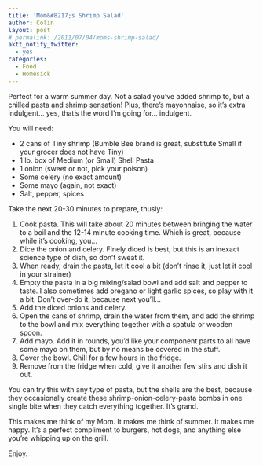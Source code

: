 ```yaml
---
title: 'Mom&#8217;s Shrimp Salad'
author: Colin
layout: post
# permalink: /2011/07/04/moms-shrimp-salad/
aktt_notify_twitter:
  - yes
categories:
  - Food
  - Homesick
---
```

Perfect for a warm summer day. Not a salad you&#8217;ve added shrimp to, but a chilled pasta and shrimp sensation! Plus, there&#8217;s mayonnaise, so it&#8217;s extra indulgent&#8230; yes, that&#8217;s the word I&#8217;m going for&#8230; indulgent.

You will need:

*   2 cans of Tiny shrimp (Bumble Bee brand is great, substitute Small if your grocer does not have Tiny)
*   1 lb. box of Medium (or Small) Shell Pasta
*   1 onion (sweet or not, pick your poison)
*   Some celery (no exact amount)
*   Some mayo (again, not exact)
*   Salt, pepper, spices

Take the next 20-30 minutes to prepare, thusly:

1.  Cook pasta. This will take about 20 minutes between bringing the water to a boil and the 12-14 minute cooking time. Which is great, because while it&#8217;s cooking, you&#8230;
2.  Dice the onion and celery. Finely diced is best, but this is an inexact science type of dish, so don&#8217;t sweat it.
3.  When ready, drain the pasta, let it cool a bit (don&#8217;t rinse it, just let it cool in your strainer)
4.  Empty the pasta in a big mixing/salad bowl and add salt and pepper to taste. I also sometimes add oregano or light garlic spices, so play with it a bit. Don&#8217;t over-do it, because next you&#8217;ll&#8230;
5.  Add the diced onions and celery.
6.  Open the cans of shrimp, drain the water from them, and add the shrimp to the bowl and mix everything together with a spatula or wooden spoon.
7.  Add mayo. Add it in rounds, you&#8217;d like your component parts to all have some mayo on them, but by no means be covered in the stuff.
8.  Cover the bowl. Chill for a few hours in the fridge.
9.  Remove from the fridge when cold, give it another few stirs and dish it out.

You can try this with any type of pasta, but the shells are the best, because they occasionally create these shrimp-onion-celery-pasta bombs in one single bite when they catch everything together. It&#8217;s grand.

This makes me think of my Mom. It makes me think of summer. It makes me happy. It&#8217;s a perfect compliment to burgers, hot dogs, and anything else you&#8217;re whipping up on the grill.

Enjoy.

